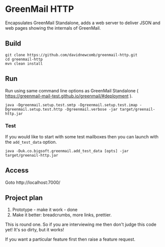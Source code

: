 # GreenMail HTTP

Encapsulates GreenMail Standalone, adds a web server to deliver JSON and web pages showing the internals of GreenMail.

## Build

```
git clone https://github.com/davidnewcomb/greenmail-http.git
cd greenmail-http
mvn clean install
```


## Run
Run using same command line options as GreenMail Standalone ( https://greenmail-mail-test.github.io/greenmail/#deployment ).

```
java -Dgreenmail.setup.test.smtp -Dgreenmail.setup.test.imap -Dgreenmail.setup.test.http -Dgreenmail.verbose -jar target/greenail-http.jar
```

### Test
If you would like to start with some test mailboxes then you can launch with the `add_test_data` option.

```
java -Duk.co.bigsoft.greenmail.add_test_data [opts] -jar target/greenail-http.jar
```

## Access
Goto http://localhost:7000/

## Project plan
1. Prototype - make it work - done
1. Make it better: breadcrumbs, more links, prettier.

This is round one. So if you are interviewing me then don't judge this code yet! It's so dirty, but it works!

If you want a particular feature first then raise a feature request.
